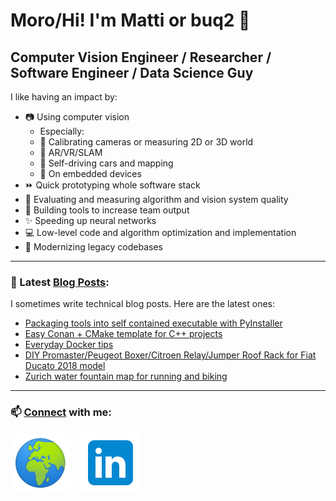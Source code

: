 # Moro/Hi! I'm Matti or buq2 🎪

## Computer Vision Engineer / Researcher / Software Engineer / Data Science Guy

I like having an impact by:

- 📷 Using computer vision
   - Especially:
   - 📐 Calibrating cameras or measuring 2D or 3D world
   - 🥽 AR/VR/SLAM
   - 🚗 Self-driving cars and mapping
   - 📱 On embedded devices
- ⏩ Quick prototyping whole software stack
- 🎯 Evaluating and measuring algorithm and vision system quality
- 🧰 Building tools to increase team output
- ✨ Speeding up neural networks
- 💻 Low-level code and algorithm optimization and implementation
- 👴 Modernizing legacy codebases

---

### 🦥 Latest [Blog Posts][website]:

I sometimes write technical blog posts. Here are the latest ones:

<!-- BLOG-POST-LIST:START -->
- [Packaging tools into self contained executable with PyInstaller](https://buq2.com/packaging-tools-into-self-contained-executable-with-pyinstaller/)
- [Easy Conan + CMake template for C++ projects](https://buq2.com/easy-conan-cmake-template-for-c-projects/)
- [Everyday Docker tips](https://buq2.com/everyday-docker-tips/)
- [DIY Promaster/Peugeot Boxer/Citroen Relay/Jumper Roof Rack for Fiat Ducato 2018 model](https://buq2.com/diy-promaster-peugeot-boxer-citroen-relay-roof-rack-for-fiat-ducato-2018-model/)
- [Zurich water fountain map for running and biking](https://buq2.com/zurich-water-fountain-map-for-running-and-biking/)
<!-- BLOG-POST-LIST:END -->

---

### 📫 [Connect][linkedin] with me:

[![website](./img/globe.svg)][website]
&nbsp;&nbsp;
[![linkedin](./img/linkedin.svg)][linkedin]

[website]: https://buq2.com
[linkedin]: https://www.linkedin.com/in/jukolam/
